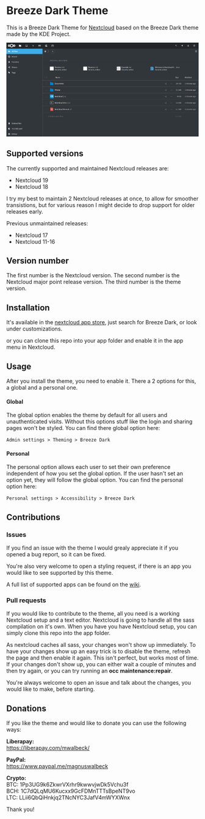 # Breeze Dark Theme
This is a Breeze Dark Theme for [Nextcloud](https://nextcloud.com) based on the Breeze Dark theme made by the KDE Project.

![screenshot of theme](screenshot.png)

## Supported versions
The currently supported and maintained Nextcloud releases are:

* Nextcloud 19
* Nextcloud 18

I try my best to maintain 2 Nextcloud releases at once, to allow for smoother transistions, but for various reason I might decide to drop support for older releases early.

Previous unmaintained releases:

* Nextcloud 17
* Nextcloud 11-16

## Version number
The first number is the Nextcloud version. The second number is the Nextcloud major point release version. The third number is the theme version.

## Installation
It's available in the [nextcloud app store](https://apps.nextcloud.com/apps/breezedark), just search for Breeze Dark, or look under customizations.

or you can clone this repo into your app folder and enable it in the app menu in Nextcloud.

## Usage
After you install the theme, you need to enable it. There a 2 options for this, a global and a personal one.

#### Global
The global option enables the theme by default for all users and unauthenticated visits. Without this options stuff like the login and sharing pages won't be styled. You can find there global option here:
```
Admin settings > Theming > Breeze Dark
```
#### Personal
The personal option allows each user to set their own preference independent of how you set the global option. If the user hasn't set an option yet, they will follow the global option. You can find the personal option here:
```
Personal settings > Accessibility > Breeze Dark
```
## Contributions

### Issues
If you find an issue with the theme I would grealy appreciate it if you opened a bug report, so it can be fixed.

You're also very welcome to open a styling request, if there is an app you would like to see supported by this theme.

A full list of supported apps can be found on the [wiki](https://github.com/mwalbeck/nextcloud-breeze-dark/wiki/Styled-apps).

### Pull requests
If you would like to contribute to the theme, all you need is a working Nextcloud setup and a text editor. Nextcloud is going to handle all the sass compilation on it's own. When you have you have Nextcloud setup, you can simply clone this repo into the app folder.

As nextcloud caches all sass, your changes won't show up immediately. To have your changes show up an easy trick is to disable the theme, refresh the page and then enable it again. This isn't perfect, but works most of time. If your changes don't show up, you can either wait a couple of minutes and then try again, or you can try running an **occ maintenance:repair**.

You're always welcome to open an issue and talk about the changes, you would like to make, before starting.

## Donations
If you like the theme and would like to donate you can use the following ways:

**Liberapay:**  
https://liberapay.com/mwalbeck/

**PayPal:**  
https://www.paypal.me/magnuswalbeck

**Crypto:**  
BTC: 1Pp3UG9k6ZkwrVXrhr9kwwvjwDk5Vchu3f  
BCH: 1C7dQLqMU6Kucxx9GcFDMnTTTsBpeNT9vo  
LTC: LLii6QbQiHnkjq2TNcNYC3JafV4mWYXWnx

Thank you!
